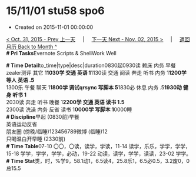 # 15/11/01 stu58 spo6

* Created on 2015-11-01 00:00:00

[&lt; Oct. 31, 2015 - Prev 上一天](../10/d31.md)     \|     [下一天 Next - Nov. 02, 2015 &gt;](d02.md)     \|     [返回月历 Back to Month ^](index.md)   
**\# Pri Tasks**Evernote Scripts & ShellWork Well  
  
**\# Time Detail**to\_time\|type\|desc\|duration0830起0930读 赖床 内务 早餐 zealer测评 其它 1**1030学 交通 英语 1**1130读 交通 阅读 奔走 听书 内务 1**1200学 等人 英语 .5**  
1300乐 午餐 聊天 1**1800学 调试qrsync 写脚本 5**1830必 休息 内务 .5**1930动 健身 听书 1**  
2030读 奔走 听书 晚餐 1**2200学 交通 英语 读书 1.5**  
2300读 洗澡 内务 反省 读书 1**0000学 写脚本 1**0000睡  
**\# Discipline**早起 \(0830前\)早餐  
英语运动反省  
朋友圈 \(傍晚/临睡\)123456789微博 \(临睡\)12  
只喝温白开早睡 \(2330前\)  
**\# Time Table**07-10 〇〇，〇读，读学，学读，11-14 读学，乐乐，学学，学学，15-18 学学，学学，学学，必动，19-22 动读，读学，学学，读读，23-02 学学。  
**\# Time Stat**类，时，%学9，58.1动1，6.5读4，25.8乐1，6.5必0.5，3.2废0，0总15.5

